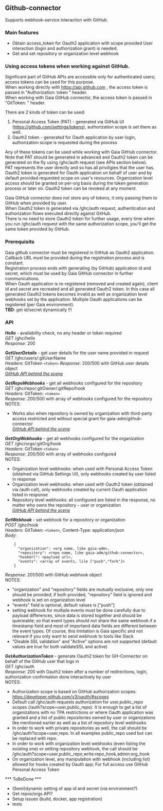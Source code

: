 ## Github-connector
Supports webhook-service interaction with GitHub.


### Main features
* Obtain access_token for Oauth2 application with scope provided User interaction (login and authorization grant) is needed.
* Get and set repository or organization level webhook 


### Using access tokens when working against GitHub.
Significant part of GitHub APIs are accessible only for authenticated users; access tokens can be used for this purpose.  
When working directly with https://api.github.com , the access token is passed in "Authorization: token <token>" header.  
When working with Gaia GitHub connector, the access token is passed in "GitToken: <token>" header.  

There are 2 kinds of token can be used:
1. Personal Access Token (PAT) - generated via GitHub UI (https://github.com/settings/tokens), authorization scope is set there as well.
2. Oauth2 token - generated for Oauth application by user login, authorization scope is requested during the process
 
Any of these tokens can be used while working with Gaia GitHub connector. Note that PAT should be generated in advanced and Oauth2 token can be generated on the fly using /ghc/auth request (see APIs section below).  
PAT represents the user directly and so has all priviligies that the user has.  
Oauth2 token is generated for Oauth application on behalf of user and by default provided requested scope on user's resources. Organization level access should be granted on per-org basis during the token generation process or later on. Oauth2 token can be revoked at any moment.

Gaia GitHub connector does not store any of tokens, it only passing them to GitHub when provided by user.  
When Oauth2 token is generated via /ghc/auth request, authentication and authorization flows executed directly against GitHub.  
There is no need to store Oauth2 token for further usage, every time when you run /ghc/auth request with the same authorization scope, you'll get the same token provided by GitHub.  


### Prerequisits
Gaia github connector must be registered in GitHub as Oauth2 application. Callback URL must be provided during the registration process and is constant.  
Registration process ends with generating (by GitHub) application id and secret, which must be used by Gaia GitHub connector in further communications.   
When Oauth application is re-registered (removed and created again), client id and secret are recreated and all generated Oauth2 token. In this case all generated Oauth2 tokens becomes invalid as well as organization level webhooks set by the application.
Multiple Oauth applications can be registered (per Gaia environment).  
**TBD**: get id/secret dynamically !!!
 

### API
***Hello*** - availability check, no any header or token required  
*GET* /ghc/hello  
*Response*: 200  

***GetUserDetails*** - get user details for the user name provided in request  
*GET* /ghc/users/:gitUserName  
*Headers*: GitToken `<token>`
*Response*: 200/500 with GitHub user details object  
[*GitHub API behind the scene*](https://developer.github.com/v3/users/#get-a-single-user)  

***GetRepoWebhooks*** - get all webhooks configured for the repository  
*GET* /ghc/repo/:gitOwner/:gitRepo/hook  
*Headers*: GitToken: `<token>`  
*Response*: 200/500 with array of webhooks configured for the repository  
NOTES:  
* Works also when repository is owned by organization with third-party access restricted and without special grant for gaia-adm/github-connector  
[*GitHub API behind the scene*](https://developer.github.com/v3/repos/hooks/#list-hooks)


***GetOrgWebhooks*** - get all webhooks configured for the organization  
*GET* /ghc/orgs/:gitOrg/hook  
*Headers*: GitToken `<token>`  
*Response*: 200/500 with array of webhooks configured  
NOTES:  
* Organization level webhooks: when used with Personal Access Token (obtained via GitHub Settings UI), only webhooks created by user listed in response  
* Organization level webhooks: when used with Oauth2 token (obtained via /auth call), only webhooks created by current Oauth application listed in response  
* Repository level webhooks: all configured are listed in the response, no matter who owns the repository - user or organization  
[*GitHub API behind the scene*](https://developer.github.com/v3/orgs/hooks/#list-hooks)

***SetWebhook*** - set webhook for a repository or organization  
*POST* /ghc/hook  
*Headers*: GitToken: `<token>`, Content-Type: application/json  
*Body*:  
```
    {
      "organization": <org name, like gaia-adm>,
      "repository": <repo name, like gaia-adm/github-connector>,  
      "hookUrl": <payload url>,  
      "events": <array of events, lile ["push","fork"]>
    }
```   
*Response*: 201/500 with GitHub webhook object   
NOTES:  
* "organization" and "repository" fields are mutually exclusive, only one should be provided; if both provided, "repository" field is ignored and webhook is set on organization level  
* "events" field is optional, default values is ["push"]  
* setting webhook for multiple events must be done carefully due to payload differences, since data is stored together and should be querieable; so that event types should not share the same webhook if a timestamp field and most of importand data fields are different between the event types. Of course, this limitation is Gaia specific and not relevant if you only want to send webhook to tools like Slack  
* "Disable SSL validation" and "Active" options are not supported (default values are true for both validateSSL and active)  
 
***GetAuthorizationToken*** - generate Oauth2 token for GH-Connector on behalf of the GitHub user that logs in  
*GET* /ghc/auth  
*Response*: 200 with Oauth2 token after a number of redirections, login, authorization confirmation done interactively by user  
NOTES:  
* Authorization scope is based on GitHub authorization scopes: https://developer.github.com/v3/oauth/#scopes   
* Default call /ghc/auth requests authorization for user,public_repo scopes (/auth?scope=user,public_repo). It is enough to get a list of organizations with no TPA restrictions or where Oauth application was granted and a list of public repositories owned by user or organizations like mentioned earlier as well as a list of repository level webhooks   
* In order to work with private repositories as well, the call should be /ghc/auth?scope=user,repo. In all examples public_repo used but can be replaced with repo.  
* In order to work with organization level webhooks (even listing the existing one) or setting repository webhook, the call should be /ghc/auth?scope=user,public_repo,write:repo_hook,admin:org_hook   
* On organization level, any manipulation with webhook (including list) allowed for hooks created by Oauth app; For full access use GitHub Personal Access Token  

*** ToBeDone ***
* (Semi)dynamic setting of app id and secret (via environment?)
* Get repos/orgs API?
* Setup issues (build, docker, app registration)
* tests

